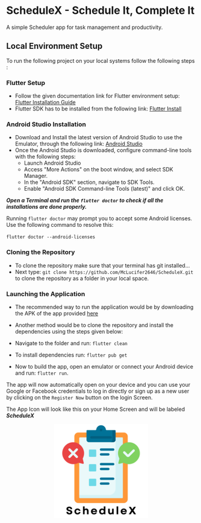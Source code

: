 # ScheduleX - Schedule It, Complete It

A simple Scheduler app for task management and productivity.

## Local Environment Setup

To run the following project on your local systems follow the following steps :

### Flutter Setup
- Follow the given documentation link for Flutter environment setup: [Flutter Installation Guide](https://docs.flutter.dev/get-started/install)
- Flutter SDK has to be installed from the following link: [Flutter Install](https://docs.flutter.dev/get-started/install)

### Android Studio Installation
- Download and Install the latest version of Android Studio to use the Emulator, through the following link: [Android Studio](https://developer.android.com/studio/install)
- Once the Android Studio is downloaded, configure command-line tools with the following steps:
    - Launch Android Studio
    - Access "More Actions" on the boot window, and select SDK Manager.
    - In the "Android SDK" section, navigate to SDK Tools.
    - Enable "Android SDK Command-line Tools (latest)" and click OK.
 
***Open a Terminal and run the `flutter doctor` to check if all the installations are done properly.***

Running `flutter doctor` may prompt you to accept some Android licenses. Use the following command to resolve this:

`flutter doctor --android-licenses`

### Cloning the Repository
- To clone the repository make sure that your terminal has git installed...
- Next type: `git clone https://github.com/McLucifer2646/ScheduleX.git` to clone the repository as a folder in your local space.


### Launching the Application
- The recommended way to run the application would be by downloading the APK of the app provided [here](https://drive.google.com/drive/folders/1kpMN9JDqtvC1VN54F_wqDhSK7JGCp4Dm?usp=sharing)

- Another method would be to clone the repository and install the dependencies using the steps given below:
- Navigate to the folder and run: `flutter clean`
- To install dependencies run: `flutter pub get`
- Now to build the app, open an emulator or connect your Android device and run: `flutter run`.

The app will now automatically open on your device and you can use your Google or Facebook credentials to log in directly
or sign up as a new user by clicking on the `Register Now` button on the login Screen.

The App Icon will look like this on your Home Screen and will be labeled _**ScheduleX**_
<p align="center">
  <img width="250" height="250" src="ScheduleX.png">
</p>
  
  


 
  
 
  
